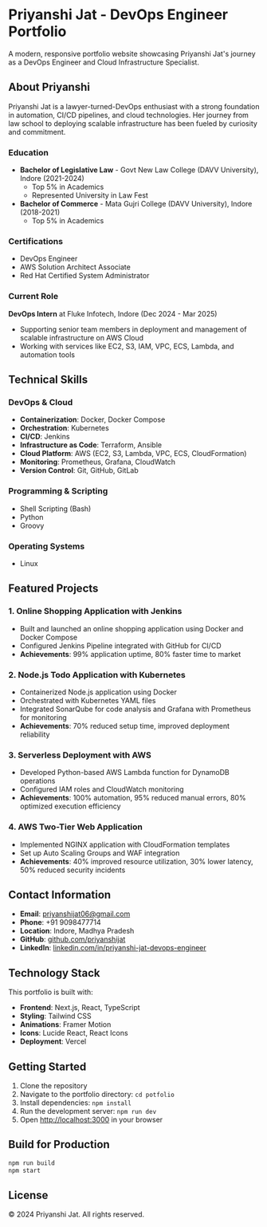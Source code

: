 # Priyanshi Jat - DevOps Engineer Portfolio

A modern, responsive portfolio website showcasing Priyanshi Jat's journey as a DevOps Engineer and Cloud Infrastructure Specialist.

## About Priyanshi

Priyanshi Jat is a lawyer-turned-DevOps enthusiast with a strong foundation in automation, CI/CD pipelines, and cloud technologies. Her journey from law school to deploying scalable infrastructure has been fueled by curiosity and commitment.

### Education
- **Bachelor of Legislative Law** - Govt New Law College (DAVV University), Indore (2021-2024)
  - Top 5% in Academics
  - Represented University in Law Fest
- **Bachelor of Commerce** - Mata Gujri College (DAVV University), Indore (2018-2021)
  - Top 5% in Academics

### Certifications
- DevOps Engineer
- AWS Solution Architect Associate
- Red Hat Certified System Administrator

### Current Role
**DevOps Intern** at Fluke Infotech, Indore (Dec 2024 - Mar 2025)
- Supporting senior team members in deployment and management of scalable infrastructure on AWS Cloud
- Working with services like EC2, S3, IAM, VPC, ECS, Lambda, and automation tools

## Technical Skills

### DevOps & Cloud
- **Containerization**: Docker, Docker Compose
- **Orchestration**: Kubernetes
- **CI/CD**: Jenkins
- **Infrastructure as Code**: Terraform, Ansible
- **Cloud Platform**: AWS (EC2, S3, Lambda, VPC, ECS, CloudFormation)
- **Monitoring**: Prometheus, Grafana, CloudWatch
- **Version Control**: Git, GitHub, GitLab

### Programming & Scripting
- Shell Scripting (Bash)
- Python
- Groovy

### Operating Systems
- Linux

## Featured Projects

### 1. Online Shopping Application with Jenkins
- Built and launched an online shopping application using Docker and Docker Compose
- Configured Jenkins Pipeline integrated with GitHub for CI/CD
- **Achievements**: 99% application uptime, 80% faster time to market

### 2. Node.js Todo Application with Kubernetes
- Containerized Node.js application using Docker
- Orchestrated with Kubernetes YAML files
- Integrated SonarQube for code analysis and Grafana with Prometheus for monitoring
- **Achievements**: 70% reduced setup time, improved deployment reliability

### 3. Serverless Deployment with AWS
- Developed Python-based AWS Lambda function for DynamoDB operations
- Configured IAM roles and CloudWatch monitoring
- **Achievements**: 100% automation, 95% reduced manual errors, 80% optimized execution efficiency

### 4. AWS Two-Tier Web Application
- Implemented NGINX application with CloudFormation templates
- Set up Auto Scaling Groups and WAF integration
- **Achievements**: 40% improved resource utilization, 30% lower latency, 50% reduced security incidents

## Contact Information

- **Email**: priyanshijat06@gmail.com
- **Phone**: +91 9098477714
- **Location**: Indore, Madhya Pradesh
- **GitHub**: [github.com/priyanshijat](https://github.com/priyanshijat)
- **LinkedIn**: [linkedin.com/in/priyanshi-jat-devops-engineer](https://www.linkedin.com/in/priyanshi-jat-devops-engineer/)

## Technology Stack

This portfolio is built with:
- **Frontend**: Next.js, React, TypeScript
- **Styling**: Tailwind CSS
- **Animations**: Framer Motion
- **Icons**: Lucide React, React Icons
- **Deployment**: Vercel

## Getting Started

1. Clone the repository
2. Navigate to the portfolio directory: `cd potfolio`
3. Install dependencies: `npm install`
4. Run the development server: `npm run dev`
5. Open [http://localhost:3000](http://localhost:3000) in your browser

## Build for Production

```bash
npm run build
npm start
```

## License

© 2024 Priyanshi Jat. All rights reserved.
